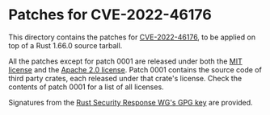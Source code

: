 # Patches for CVE-2022-46176

This directory contains the patches for [CVE-2022-46176][cve], to be applied on
top of a Rust 1.66.0 source tarball.

All the patches except for patch 0001 are released under both the [MIT
license][mit] and the [Apache 2.0 license][apache]. Patch 0001 contains the
source code of third party crates, each released under that crate's license.
Check the contents of patch 0001 for a list of all licenses.

Signatures from the [Rust Security Response WG's GPG key][key] are provided.

[cve]: https://cve.mitre.org/cgi-bin/cvename.cgi?name=CVE-2022-46176
[mit]: https://github.com/rust-lang/wg-security-response/blob/master/LICENSE-MIT
[apache]: https://github.com/rust-lang/wg-security-response/blob/master/LICENSE-APACHE
[key]: https://www.rust-lang.org/static/keys/rust-security-team.gpg.ascii
